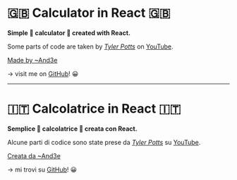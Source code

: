 # 🇬🇧 Calculator in React 🇬🇧

**Simple 🧮 calculator 🧮 created with React.**

Some parts of code are taken by [_Tyler Potts_][2] on [YouTube][1].

<u>Made by ~And3e</u>

→ visit me on [GitHub][3]! 😀

---

# 🇮🇹 Calcolatrice in React 🇮🇹

**Semplice 🧮 calcolatrice 🧮 creata con React.**

Alcune parti di codice sono state prese da [_Tyler Potts_][2] su [YouTube][1].

<u>Creata da ~And3e</u>

→ mi trovi su [GitHub][3]! 😀

[1]: https://www.youtube.com/watch?v=oiX-6Y2oGjI
[2]: https://www.youtube.com/c/TylerPotts
[3]: https://github.com/And3e/
